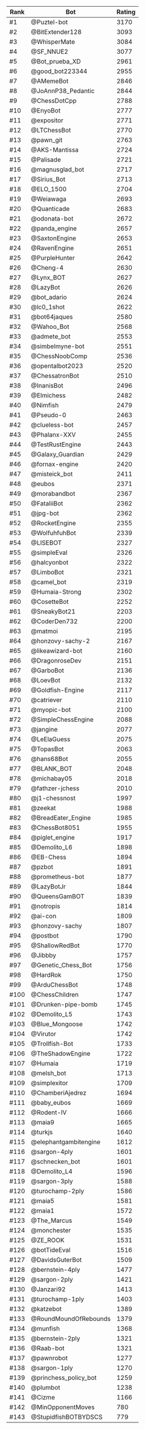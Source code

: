 Rank|Bot|Rating
---|---|---
#1|@Puztel-bot|3170
#2|@BitExtender128|3093
#3|@WhisperMate|3084
#4|@SF_NNUE2|3077
#5|@Bot_prueba_XD|2961
#6|@good_bot223344|2955
#7|@AMemeBot|2846
#8|@JoAnnP38_Pedantic|2844
#9|@ChessDotCpp|2788
#10|@EnyoBot|2777
#11|@expositor|2771
#12|@LTChessBot|2770
#13|@pawn_git|2763
#14|@AKS-Mantissa|2724
#15|@Palisade|2721
#16|@magnusglad_bot|2717
#17|@Sirius_Bot|2713
#18|@ELO_1500|2704
#19|@Weiawaga|2693
#20|@Quanticade|2683
#21|@odonata-bot|2672
#22|@panda_engine|2657
#23|@SaxtonEngine|2653
#24|@RavenEngine|2651
#25|@PurpleHunter|2642
#26|@Cheng-4|2630
#27|@Lynx_BOT|2627
#28|@LazyBot|2626
#29|@bot_adario|2624
#30|@lc0_1shot|2622
#31|@bot64jaques|2580
#32|@Wahoo_Bot|2568
#33|@admete_bot|2553
#34|@simbelmyne-bot|2551
#35|@ChessNoobComp|2536
#36|@opentalbot2023|2520
#37|@ChessatronBot|2510
#38|@InanisBot|2496
#39|@Elmichess|2482
#40|@Nimfish|2479
#41|@Pseudo-0|2463
#42|@clueless-bot|2457
#43|@Phalanx-XXV|2455
#44|@TestRustEngine|2443
#45|@Galaxy_Guardian|2429
#46|@fornax-engine|2420
#47|@misteick_bot|2411
#48|@eubos|2371
#49|@morabandbot|2367
#50|@FataliiBot|2362
#51|@jpg-bot|2362
#52|@RocketEngine|2355
#53|@WolfuhfuhBot|2339
#54|@LISEBOT|2327
#55|@simpleEval|2326
#56|@halcyonbot|2322
#57|@LimboBot|2321
#58|@camel_bot|2319
#59|@Humaia-Strong|2302
#60|@CosetteBot|2252
#61|@SneakyBot21|2203
#62|@CoderDen732|2200
#63|@matmoi|2195
#64|@honzovy-sachy-2|2167
#65|@likeawizard-bot|2160
#66|@DragonroseDev|2151
#67|@GarboBot|2136
#68|@LoevBot|2132
#69|@Goldfish-Engine|2117
#70|@catriever|2110
#71|@myopic-bot|2100
#72|@SimpleChessEngine|2088
#73|@jangine|2077
#74|@LeElaGuess|2075
#75|@TopasBot|2063
#76|@hans68Bot|2055
#77|@BLANK_BOT|2048
#78|@michabay05|2018
#79|@fathzer-jchess|2010
#80|@j1-chessnost|1997
#81|@zeekat|1988
#82|@BreadEater_Engine|1985
#83|@ChessBot8051|1955
#84|@piglet_engine|1917
#85|@Demolito_L6|1898
#86|@EB-Chess|1894
#87|@pzbot|1891
#88|@prometheus-bot|1877
#89|@LazyBotJr|1844
#90|@QueensGamBOT|1839
#91|@notropis|1814
#92|@ai-con|1809
#93|@honzovy-sachy|1807
#94|@postbot|1790
#95|@ShallowRedBot|1770
#96|@Jibbby|1757
#97|@Genetic_Chess_Bot|1756
#98|@HardRok|1750
#99|@ArduChessBot|1748
#100|@ChessChildren|1747
#101|@Drunken-pipe-bomb|1745
#102|@Demolito_L5|1743
#103|@Blue_Mongoose|1742
#104|@Virutor|1742
#105|@Trollfish-Bot|1733
#106|@TheShadowEngine|1722
#107|@Humaia|1719
#108|@melsh_bot|1713
#109|@simplexitor|1709
#110|@ChamberiAjedrez|1694
#111|@baby_eubos|1669
#112|@Rodent-IV|1666
#113|@maia9|1665
#114|@turkjs|1640
#115|@elephantgambitengine|1612
#116|@sargon-4ply|1601
#117|@schnecken_bot|1601
#118|@Demolito_L4|1596
#119|@sargon-3ply|1588
#120|@turochamp-2ply|1586
#121|@maia5|1581
#122|@maia1|1572
#123|@The_Marcus|1549
#124|@monchester|1535
#125|@ZE_ROOK|1531
#126|@botTideEval|1516
#127|@DavidsGuterBot|1509
#128|@bernstein-4ply|1477
#129|@sargon-2ply|1421
#130|@Janzari92|1413
#131|@turochamp-1ply|1403
#132|@katzebot|1389
#133|@RoundMoundOfRebounds|1379
#134|@munfish|1368
#135|@bernstein-2ply|1321
#136|@Raab-bot|1321
#137|@pawnrobot|1277
#138|@sargon-1ply|1270
#139|@princhess_policy_bot|1259
#140|@plumbot|1238
#141|@Cizme|1166
#142|@MinOpponentMoves|780
#143|@StupidfishBOTBYDSCS|779
